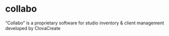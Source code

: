 # collabo

“Collabo” is a proprietary software for studio inventory & client management developed by ClovaCreate


